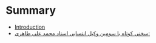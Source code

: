 # Summary

* [Introduction](README.md)
* [سخنی کوتاه با سومین وکیل انتسابی استاد محمد علی طاهری:](2015-06-19-09-00.md)

